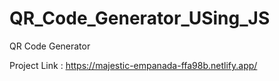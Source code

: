 # QR_Code_Generator_USing_JS
QR Code Generator

Project Link : https://majestic-empanada-ffa98b.netlify.app/
